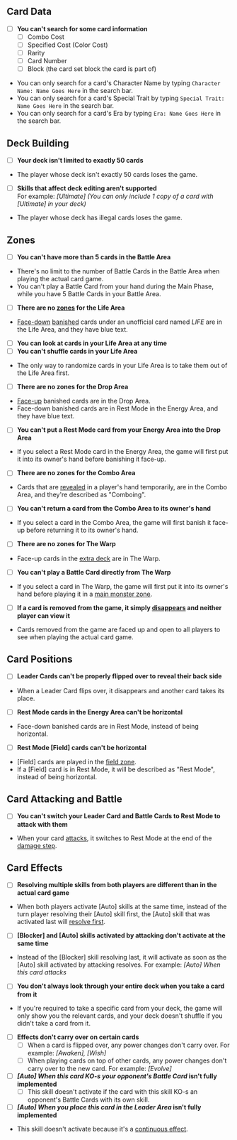 ## Card Data
- [ ] **You can't search for some card information**
	- [ ] Combo Cost
	- [ ] Specified Cost (Color Cost)
	- [ ] Rarity
	- [ ] Card Number
	- [ ] Block (the card set block the card is part of)
- You can only search for a card's Character Name by typing `Character Name: Name Goes Here` in the search bar.
- You can only search for a card's Special Trait by typing `Special Trait: Name Goes Here` in the search bar.
- You can only search for a card's Era by typing `Era: Name Goes Here` in the search bar.
## Deck Building
- [ ] **Your deck isn't limited to exactly 50 cards**
- The player whose deck isn't exactly 50 cards loses the game.
- [ ] **Skills that affect deck editing aren't supported**<br>
For example: _[Ultimate] (You can only include 1 copy of a card with [Ultimate] in your deck)_
- The player whose deck has illegal cards loses the game.
## Zones
- [ ] **You can't have more than 5 cards in the Battle Area**
- There's no limit to the number of Battle Cards in the Battle Area when playing the actual card game.
- You can't play a Battle Card from your hand during the Main Phase, while you have 5 Battle Cards in your Battle Area.
- [ ] **There are no [zones](https://yugioh.fandom.com/wiki/Zone) for the Life Area**
- [Face-down](https://yugioh.fandom.com/wiki/Face-down) [banished](https://yugioh.fandom.com/wiki/Banish) cards under an unofficial card named _LIFE_ are in the Life Area, and they have blue text.
- [ ] **You can look at cards in your Life Area at any time**
- [ ] **You can't shuffle cards in your Life Area**
- The only way to randomize cards in your Life Area is to take them out of the Life Area first.
- [ ] **There are no zones for the Drop Area**
- [Face-up](https://yugioh.fandom.com/wiki/Face-up) banished cards are in the Drop Area.
- Face-down banished cards are in Rest Mode in the Energy Area, and they have blue text.
- [ ] **You can't put a Rest Mode card from your Energy Area into the Drop Area**
- If you select a Rest Mode card in the Energy Area, the game will first put it into its owner's hand before banishing it face-up.
- [ ] **There are no zones for the Combo Area**
- Cards that are [revealed](https://yugioh.fandom.com/wiki/Reveal) in a player's hand temporarily, are in the Combo Area, and they're described as "Comboing".
- [ ] **You can't return a card from the Combo Area to its owner's hand**
- If you select a card in the Combo Area, the game will first banish it face-up before returning it to its owner's hand.
- [ ] **There are no zones for The Warp**
- Face-up cards in the [extra deck](https://yugioh.fandom.com/wiki/Extra_Deck) are in The Warp.
- [ ] **You can't play a Battle Card directly from The Warp**
- If you select a card in The Warp, the game will first put it into its owner's hand before playing it in a [main monster zone](https://yugioh.fandom.com/wiki/Main_Monster_Zone).
- [ ] **If a card is removed from the game, it simply [disappears](https://yugioh.fandom.com/wiki/Monster_Token#Mechanics) and neither player can view it**
- Cards removed from the game are faced up and open to all players to see when playing the actual card game.
## Card Positions
- [ ] **Leader Cards can't be properly flipped over to reveal their back side**
- When a Leader Card flips over, it disappears and another card takes its place.
- [ ] **Rest Mode cards in the Energy Area can't be horizontal**
- Face-down banished cards are in Rest Mode, instead of being horizontal.
- [ ] **Rest Mode [Field] cards can't be horizontal**
- [Field] cards are played in the [field zone](https://yugioh.fandom.com/wiki/Field_Zone).
- If a [Field] card is in Rest Mode, it will be described as "Rest Mode", instead of being horizontal.
## Card Attacking and Battle
- [ ] **You can't switch your Leader Card and Battle Cards to Rest Mode to attack with them**
- When your card [attacks](https://yugioh.fandom.com/wiki/Attack), it switches to Rest Mode at the end of the [damage step](https://yugioh.fandom.com/wiki/Damage_Step).
## Card Effects
- [ ] **Resolving multiple skills from both players are different than in the actual card game**
- When both players activate [Auto] skills at the same time, instead of the turn player resolving their [Auto] skill first, the [Auto] skill that was activated last will [resolve first](https://yugioh.fandom.com/wiki/Resolve).
- [ ] **[Blocker] and [Auto] skills activated by attacking don't activate at the same time**
- Instead of the [Blocker] skill resolving last, it will activate as soon as the [Auto] skill activated by attacking resolves. For example: _[Auto] When this card attacks_
- [ ] **You don't always look through your entire deck when you take a card from it**
- If you're required to take a specific card from your deck, the game will only show you the relevant cards, and your deck doesn't shuffle if you didn't take a card from it.
- [ ] **Effects don't carry over on certain cards**
	- [ ] When a card is flipped over, any power changes don't carry over. For example: _[Awaken], [Wish]_
	- [ ] When playing cards on top of other cards, any power changes don't carry over to the new card. For example: _[Evolve]_
- [ ] **_[Auto] When this card KO-s your opponent's Battle Card_ isn't fully implemented**
	- [ ] This skill doesn't activate if the card with this skill KO-s an opponent's Battle Cards with its own skill.
- [ ] **_[Auto] When you place this card in the Leader Area_ isn't fully implemented**
- This skill doesn't activate because it's a [continuous effect](https://yugioh.fandom.com/wiki/Continuous_Effect).
